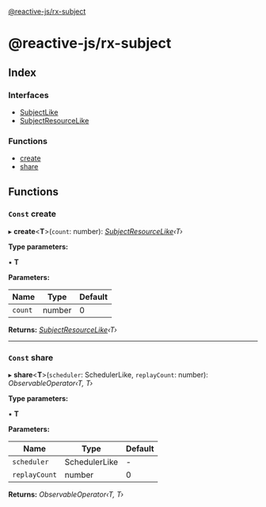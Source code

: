 [@reactive-js/rx-subject](README.md)

# @reactive-js/rx-subject

## Index

### Interfaces

* [SubjectLike](interfaces/subjectlike.md)
* [SubjectResourceLike](interfaces/subjectresourcelike.md)

### Functions

* [create](README.md#const-create)
* [share](README.md#const-share)

## Functions

### `Const` create

▸ **create**<**T**>(`count`: number): *[SubjectResourceLike](interfaces/subjectresourcelike.md)‹T›*

**Type parameters:**

▪ **T**

**Parameters:**

Name | Type | Default |
------ | ------ | ------ |
`count` | number | 0 |

**Returns:** *[SubjectResourceLike](interfaces/subjectresourcelike.md)‹T›*

___

### `Const` share

▸ **share**<**T**>(`scheduler`: SchedulerLike, `replayCount`: number): *ObservableOperator‹T, T›*

**Type parameters:**

▪ **T**

**Parameters:**

Name | Type | Default |
------ | ------ | ------ |
`scheduler` | SchedulerLike | - |
`replayCount` | number | 0 |

**Returns:** *ObservableOperator‹T, T›*
